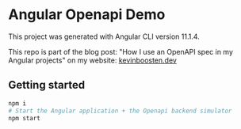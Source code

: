 # Angular Openapi Demo

This project was generated with Angular CLI version 11.1.4.

This repo is part of the blog post: "How I use an OpenAPI spec in my Angular projects" on my website: [kevinboosten.dev](https://www.kevinboosten.dev/how-i-use-an-openapi-spec-in-my-angular-projects)

## Getting started

```bash
npm i
# Start the Angular application + the Openapi backend simulator
npm start
```
